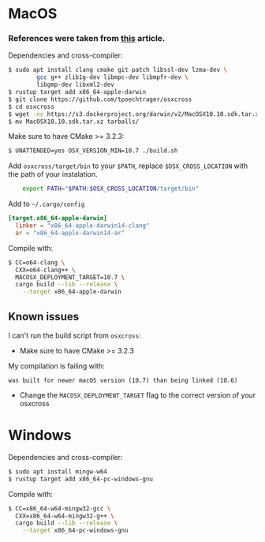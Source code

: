 # MacOS
### References were taken from [this](https://wapl.es/rust/2019/02/17/rust-cross-compile-linux-to-macos.html) article.

Dependencies and cross-compiler:
```bash
$ sudo apt install clang cmake git patch libssl-dev lzma-dev \ 
		gcc g++ zlib1g-dev libmpc-dev libmpfr-dev \ 
		libgmp-dev libxml2-dev
$ rustup target add x86_64-apple-darwin
$ git clone https://github.com/tpoechtrager/osxcross
$ cd osxcross
$ wget -nc https://s3.dockerproject.org/darwin/v2/MacOSX10.10.sdk.tar.xz
$ mv MacOSX10.10.sdk.tar.xz tarballs/
```


Make sure to have CMake >= 3.2.3:
```bash
$ UNATTENDED=yes OSX_VERSION_MIN=10.7 ./build.sh
```

Add `osxcross/target/bin` to your `$PATH`, replace `$OSX_CROSS_LOCATION` with 
the path of your instalation.
```bash
    export PATH="$PATH:$OSX_CROSS_LOCATION/target/bin"
```

Add to `~/.cargo/config`
```toml
[target.x86_64-apple-darwin]
  linker = "x86_64-apple-darwin14-clang"
  ar = "x86_64-apple-darwin14-ar"
```

Compile with:
```bash
$ CC=o64-clang \
  CXX=o64-clang++ \
  MACOSX_DEPLOYMENT_TARGET=10.7 \
  cargo build --lib --release \
    --target x86_64-apple-darwin
```

## Known issues
I can't run the build script from `osxcross`:

 - Make sure to have CMake >= 3.2.3

My compilation is failing with:
```
was built for newer macOS version (10.7) than being linked (10.6)
```
 - Change the `MACOSX_DEPLOYMENT_TARGET` flag to the correct version of your
  osxcross

# Windows
Dependencies and cross-compiler:
```bash
$ sudo apt install mingw-w64
$ rustup target add x86_64-pc-windows-gnu
```

Compile with:
```bash
$ CC=x86_64-w64-mingw32-gcc \
  CXX=x86_64-w64-mingw32-g++ \
  cargo build --lib --release \
    --target x86_64-pc-windows-gnu
```
